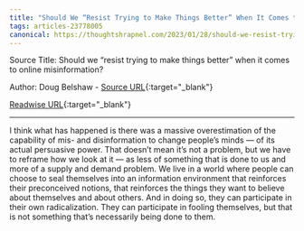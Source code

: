 ```yaml
---
title: "Should We “Resist Trying to Make Things Better” When It Comes to Online Misinformation? (465082932)"
tags: articles-23778005
canonical: https://thoughtshrapnel.com/2023/01/28/should-we-resist-trying-to-make-things-better-when-it-comes-to-online-misinformation/
---
```


Source Title: Should we “resist trying to make things better” when it comes to online misinformation?

Author: Doug Belshaw - [Source URL](https://thoughtshrapnel.com/2023/01/28/should-we-resist-trying-to-make-things-better-when-it-comes-to-online-misinformation/){:target="_blank"}

[Readwise URL](https://readwise.io/open/465082932){:target="_blank"}

---

I think what has happened is there was a massive overestimation of the capability of mis- and disinformation to change people’s minds — of its actual persuasive power. That doesn’t mean it’s not a problem, but we have to reframe how we look at it — as less of something that is done to us and more of a supply and demand problem. We live in a world where people can choose to seal themselves into an information environment that reinforces their preconceived notions, that reinforces the things they want to believe about themselves and about others. And in doing so, they can participate in their own radicalization. They can participate in fooling themselves, but that is not something that’s necessarily being done to them.
